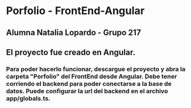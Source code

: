 # Porfolio - FrontEnd-Angular
## Alumna Natalia Lopardo - Grupo 217
## 
## El proyecto fue creado en Angular.
### Para poder hacerlo funcionar, descargue el proyecto y abra la carpeta "Porfolio" del FrontEnd desde Angular. Debe tener corriendo el backend para poder conectarse a la base de datos. Puede configurar la url del backend en el archivo app/globals.ts. 

